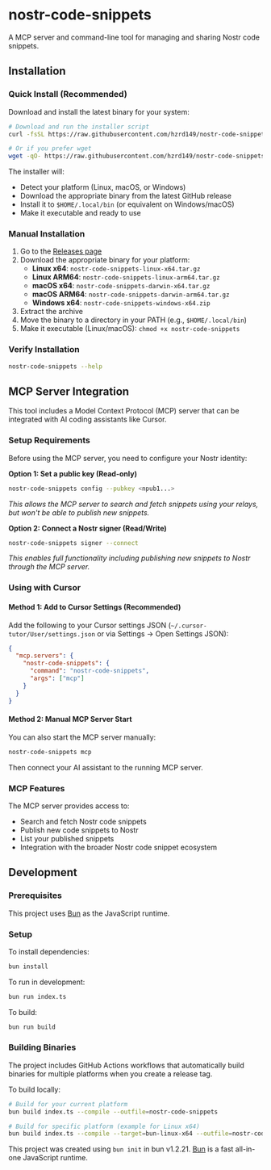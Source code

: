 # nostr-code-snippets

A MCP server and command-line tool for managing and sharing Nostr code snippets.

## Installation

### Quick Install (Recommended)

Download and install the latest binary for your system:

```bash
# Download and run the installer script
curl -fsSL https://raw.githubusercontent.com/hzrd149/nostr-code-snippets/master/install.sh | bash

# Or if you prefer wget
wget -qO- https://raw.githubusercontent.com/hzrd149/nostr-code-snippets/master/install.sh | bash
```

The installer will:

- Detect your platform (Linux, macOS, or Windows)
- Download the appropriate binary from the latest GitHub release
- Install it to `$HOME/.local/bin` (or equivalent on Windows/macOS)
- Make it executable and ready to use

### Manual Installation

1. Go to the [Releases page](https://github.com/hzrd149/nostr-code-snippets/releases)
2. Download the appropriate binary for your platform:
   - **Linux x64**: `nostr-code-snippets-linux-x64.tar.gz`
   - **Linux ARM64**: `nostr-code-snippets-linux-arm64.tar.gz`
   - **macOS x64**: `nostr-code-snippets-darwin-x64.tar.gz`
   - **macOS ARM64**: `nostr-code-snippets-darwin-arm64.tar.gz`
   - **Windows x64**: `nostr-code-snippets-windows-x64.zip`
3. Extract the archive
4. Move the binary to a directory in your PATH (e.g., `$HOME/.local/bin`)
5. Make it executable (Linux/macOS): `chmod +x nostr-code-snippets`

### Verify Installation

```bash
nostr-code-snippets --help
```

## MCP Server Integration

This tool includes a Model Context Protocol (MCP) server that can be integrated with AI coding assistants like Cursor.

### Setup Requirements

Before using the MCP server, you need to configure your Nostr identity:

**Option 1: Set a public key (Read-only)**

```bash
nostr-code-snippets config --pubkey <npub1...>
```

_This allows the MCP server to search and fetch snippets using your relays, but won't be able to publish new snippets._

**Option 2: Connect a Nostr signer (Read/Write)**

```bash
nostr-code-snippets signer --connect
```

_This enables full functionality including publishing new snippets to Nostr through the MCP server._

### Using with Cursor

#### Method 1: Add to Cursor Settings (Recommended)

Add the following to your Cursor settings JSON (`~/.cursor-tutor/User/settings.json` or via Settings → Open Settings JSON):

```json
{
  "mcp.servers": {
    "nostr-code-snippets": {
      "command": "nostr-code-snippets",
      "args": ["mcp"]
    }
  }
}
```

#### Method 2: Manual MCP Server Start

You can also start the MCP server manually:

```bash
nostr-code-snippets mcp
```

Then connect your AI assistant to the running MCP server.

### MCP Features

The MCP server provides access to:

- Search and fetch Nostr code snippets
- Publish new code snippets to Nostr
- List your published snippets
- Integration with the broader Nostr code snippet ecosystem

## Development

### Prerequisites

This project uses [Bun](https://bun.com) as the JavaScript runtime.

### Setup

To install dependencies:

```bash
bun install
```

To run in development:

```bash
bun run index.ts
```

To build:

```bash
bun run build
```

### Building Binaries

The project includes GitHub Actions workflows that automatically build binaries for multiple platforms when you create a release tag.

To build locally:

```bash
# Build for your current platform
bun build index.ts --compile --outfile=nostr-code-snippets

# Build for specific platform (example for Linux x64)
bun build index.ts --compile --target=bun-linux-x64 --outfile=nostr-code-snippets-linux-x64
```

This project was created using `bun init` in bun v1.2.21. [Bun](https://bun.com) is a fast all-in-one JavaScript runtime.
